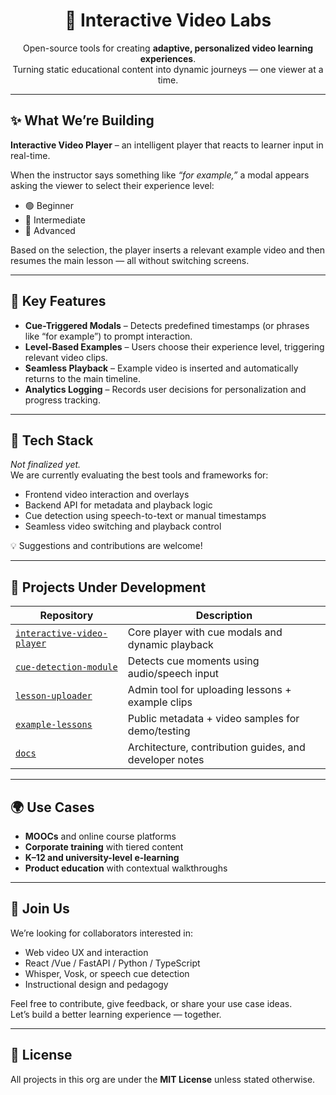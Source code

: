 <h1 align="center">🎥 Interactive Video Labs</h1>

<p align="center">
  Open-source tools for creating <strong>adaptive, personalized video learning experiences</strong>.
  <br />
  Turning static educational content into dynamic journeys — one viewer at a time.
</p>

---

## ✨ What We’re Building

**Interactive Video Player** – an intelligent player that reacts to learner input in real-time.

When the instructor says something like _“for example,”_ a modal appears asking the viewer to select their experience level:
- 🟢 Beginner
- 🔵 Intermediate
- 🔴 Advanced

Based on the selection, the player inserts a relevant example video and then resumes the main lesson — all without switching screens.

---
## 🧠 Key Features

- **Cue-Triggered Modals** – Detects predefined timestamps (or phrases like “for example”) to prompt interaction.
- **Level-Based Examples** – Users choose their experience level, triggering relevant video clips.
- **Seamless Playback** – Example video is inserted and automatically returns to the main timeline.
- **Analytics Logging** – Records user decisions for personalization and progress tracking.

---

## 💠 Tech Stack

*Not finalized yet.*  
We are currently evaluating the best tools and frameworks for:

- Frontend video interaction and overlays
- Backend API for metadata and playback logic
- Cue detection using speech-to-text or manual timestamps
- Seamless video switching and playback control

💡 Suggestions and contributions are welcome!


---

## 🧩 Projects Under Development

| Repository                                                                 | Description                                                |
|---------------------------------------------------------------------------|------------------------------------------------------------|
| [`interactive-video-player`](https://github.com/interactive-video-labs/interactive-video-player) | Core player with cue modals and dynamic playback           |
| [`cue-detection-module`](https://github.com/interactive-video-labs/cue-detection-module)       | Detects cue moments using audio/speech input               |
| [`lesson-uploader`](https://github.com/interactive-video-labs/lesson-uploader)                 | Admin tool for uploading lessons + example clips           |
| [`example-lessons`](https://github.com/interactive-video-labs/example-lessons)                 | Public metadata + video samples for demo/testing           |
| [`docs`](https://github.com/interactive-video-labs/docs)                                       | Architecture, contribution guides, and developer notes     |

---

## 🌍 Use Cases

- **MOOCs** and online course platforms  
- **Corporate training** with tiered content  
- **K–12 and university-level e-learning**  
- **Product education** with contextual walkthroughs  

---

## 🤝 Join Us

We’re looking for collaborators interested in:
- Web video UX and interaction
- React /Vue / FastAPI / Python / TypeScript
- Whisper, Vosk, or speech cue detection
- Instructional design and pedagogy

Feel free to contribute, give feedback, or share your use case ideas.  
Let’s build a better learning experience — together.

---

## 📄 License

All projects in this org are under the **MIT License** unless stated otherwise.

